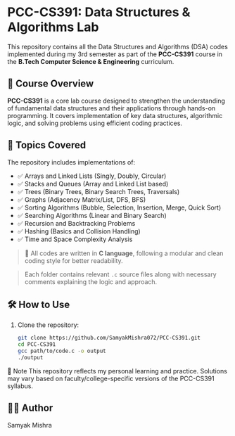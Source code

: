 # PCC-CS391: Data Structures & Algorithms Lab

This repository contains all the Data Structures and Algorithms (DSA) codes implemented during my 3rd semester as part of the **PCC-CS391** course in the **B.Tech Computer Science & Engineering** curriculum.

## 📘 Course Overview

**PCC-CS391** is a core lab course designed to strengthen the understanding of fundamental data structures and their applications through hands-on programming. It covers implementation of key data structures, algorithmic logic, and solving problems using efficient coding practices.

## 🧠 Topics Covered

The repository includes implementations of:

- ✅ Arrays and Linked Lists (Singly, Doubly, Circular)
- ✅ Stacks and Queues (Array and Linked List based)
- ✅ Trees (Binary Trees, Binary Search Trees, Traversals)
- ✅ Graphs (Adjacency Matrix/List, DFS, BFS)
- ✅ Sorting Algorithms (Bubble, Selection, Insertion, Merge, Quick Sort)
- ✅ Searching Algorithms (Linear and Binary Search)
- ✅ Recursion and Backtracking Problems
- ✅ Hashing (Basics and Collision Handling)
- ✅ Time and Space Complexity Analysis

> 📌 All codes are written in **C language**, following a modular and clean coding style for better readability.

> Each folder contains relevant `.c` source files along with necessary comments explaining the logic and approach.

## 🛠️ How to Use

1. Clone the repository:
   ```bash
   git clone https://github.com/SamyakMishra072/PCC-CS391.git
   cd PCC-CS391
   gcc path/to/code.c -o output
   ./output
📌 Note
This repository reflects my personal learning and practice. Solutions may vary based on faculty/college-specific versions of the PCC-CS391 syllabus.

## 👨‍💻 Author
   Samyak Mishra
